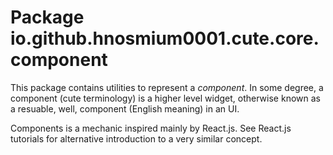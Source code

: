 # Package io.github.hnosmium0001.cute.core.component

This package contains utilities to represent a *component*. In some degree, a component (cute terminology)
is a higher level widget, otherwise known as a resuable, well, component (English meaning)
in an UI.

Components is a mechanic inspired mainly by React.js. See React.js tutorials for alternative
introduction to a very similar concept.

